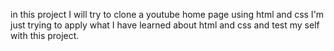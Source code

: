 in this project I will try to clone a youtube home page using html and css
I'm just trying to apply what I have learned about html and css and test my self with this project.
